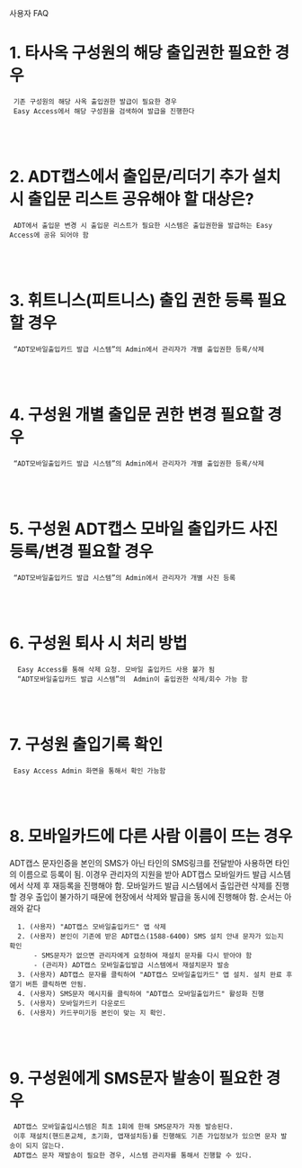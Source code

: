 사용자 FAQ

# 1. 타사옥 구성원의 해당 출입권한 필요한 경우

     기존 구성원의 해당 사옥 출입권한 발급이 필요한 경우
     Easy Access에서 해당 구성원을 검색하여 발급을 진행한다

<br><br>

# 2. ADT캡스에서 출입문/리더기 추가 설치 시 출입문 리스트 공유해야 할 대상은?

     ADT에서 출입문 변경 시 출입문 리스트가 필요한 시스템은 출입권한을 발급하는 Easy Access에 공유 되어야 함

<br><br>


# 3. 휘트니스(피트니스) 출입 권한 등록 필요할 경우
     “ADT모바일출입카드 발급 시스템”의 Admin에서 관리자가 개별 출입권한 등록/삭제

<br><br>

# 4. 구성원 개별 출입문 권한 변경 필요할 경우
     “ADT모바일출입카드 발급 시스템”의 Admin에서 관리자가 개별 출입권한 등록/삭제

<br><br>

# 5. 구성원 ADT캡스 모바일 출입카드 사진 등록/변경 필요할 경우
     “ADT모바일출입카드 발급 시스템”의 Admin에서 관리자가 개별 사진 등록

<br><br>

# 6. 구성원 퇴사 시 처리 방법
      Easy Access를 통해 삭제 요청. 모바일 출입카드 사용 불가 됨
      “ADT모바일출입카드 발급 시스템”의  Admin이 출입권한 삭제/회수 가능 함

<br><br>

# 7. 구성원 출입기록 확인
     Easy Access Admin 화면을 통해서 확인 가능함


<br><br>


# 8. 모바일카드에 다른 사람 이름이 뜨는 경우

ADT캡스 문자인증을 본인의 SMS가 아닌 타인의 SMS링크를 전달받아 사용하면 타인의 이름으로 등록이 됨.
이경우 관리자의 지원을 받아 ADT캡스 모바일카드 발급 시스템에서 삭제 후 재등록을 진행해야 함.
모바일카드 발급 시스템에서 출입관련 삭제를 진행할 경우 출입이 불가하기 때문에 현장에서 삭제와 발급을 동시에 진행해야 함.
순서는 아래와 같다 
    
      1. (사용자) "ADT캡스 모바일출입카드" 앱 삭제 
      2. (사용자) 본인이 기존에 받은 ADT캡스(1588-6400) SMS 설치 안내 문자가 있는지 확인
          - SMS문자가 없으면 관리자에게 요청하여 재설치 문자를 다시 받아야 함
          - (관리자) ADT캡스 모바일출입발급 시스템에서 재설치문자 발송
      3. (사용자) ADT캡스 문자를 클릭하여 "ADT캡스 모바일출입카드" 앱 설치. 설치 완료 후 열기 버튼 클릭하면 안됨.
      4. (사용자) SMS문자 메시지를 클릭하여 "ADT캡스 모바일출입카드" 활성화 진행
      5. (사용자) 모바일카드키 다운로드
      6. (사용자) 카드꾸미기등 본인이 맞는 지 확인.


<br><br>

# 9. 구성원에게 SMS문자 발송이 필요한 경우
     ADT캡스 모바일출입시스템은 최초 1회에 한해 SMS문자가 자동 발송된다.
     이후 재설치(핸드폰교체, 초기화, 앱재설치등)를 진행해도 기존 가입정보가 있으면 문자 발송이 되지 않는다.
     ADT캡스 문자 재발송이 필요한 경우, 시스템 관리자를 통해서 진행할 수 있다.
